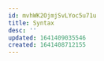 ```yaml
---
id: mvhWK2OjmjSvLYoc5u71u
title: Syntax
desc: ''
updated: 1641409035546
created: 1641408712155
---
```


